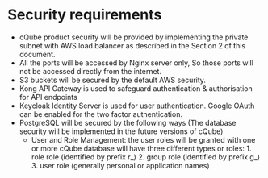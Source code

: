 # Security requirements

* cQube product security will be provided by implementing the private subnet with AWS load balancer as described in the Section 2 of this document.    
* All the ports will be accessed by Nginx server only, So those ports will not be accessed directly from the internet.    
* S3 buckets will be secured by the default AWS security.    
* Kong API Gateway is used to safeguard authentication & authorisation for API endpoints
* Keycloak Identity Server is used for user authentication. Google OAuth can  be enabled for the two factor authentication.
* PostgreSQL will be secured by the following ways \(The database security will be implemented in the future versions of cQube\)
  * User and Role Management: the user roles will be granted with one or more cQube database will have three different types or roles: 1. role role \(identified by prefix r_\) 2. group role \(identified by prefix g_\) 3. user role \(generally personal or application names\)

